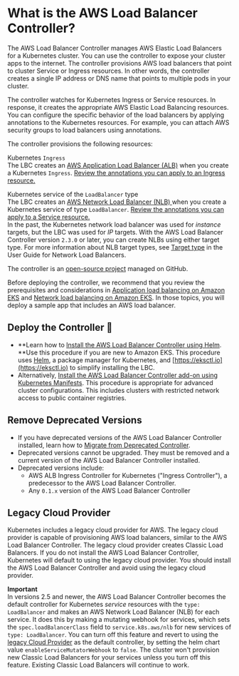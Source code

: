 # What is the AWS Load Balancer Controller?<a name="aws-load-balancer-controller"></a>

The AWS Load Balancer Controller manages AWS Elastic Load Balancers for a Kubernetes cluster\. You can use the controller to expose your cluster apps to the internet\. The controller provisions AWS load balancers that point to cluster Service or Ingress resources\. In other words, the controller creates a single IP address or DNS name that points to multiple pods in your cluster\. 

The controller watches for Kubernetes Ingress or Service resources\. In response, it creates the appropriate AWS Elastic Load Balancing resources\. You can configure the specific behavior of the load balancers by applying annotations to the Kubernetes resources\. For example, you can attach AWS security groups to load balancers using annotations\. 

The controller provisions the following resources: 

Kubernetes `Ingress`  
The LBC creates an [AWS Application Load Balancer \(ALB\)](https://docs.aws.amazon.com/elasticloadbalancing/latest/application/introduction.html) when you create a Kubernetes `Ingress`\. [Review the annotations you can apply to an Ingress resource\. ](https://kubernetes-sigs.github.io/aws-load-balancer-controller/v2.7/guide/ingress/annotations/)

Kubernetes service of the `LoadBalancer` type  
The LBC creates an [AWS Network Load Balancer \(NLB\) ](https://docs.aws.amazon.com/elasticloadbalancing/latest/network/introduction.html)when you create a Kubernetes service of type `LoadBalancer`\. [Review the annotations you can apply to a Service resource\.](https://kubernetes-sigs.github.io/aws-load-balancer-controller/v2.7/guide/service/annotations/)   
In the past, the Kubernetes network load balancer was used for *instance* targets, but the LBC was used for *IP* targets\. With the AWS Load Balancer Controller version `2.3.0` or later, you can create NLBs using either target type\. For more information about NLB target types, see [Target type](https://docs.aws.amazon.com/elasticloadbalancing/latest/network/load-balancer-target-groups.html#target-type) in the User Guide for Network Load Balancers\.

The controller is an [open\-source project](https://github.com/kubernetes-sigs/aws-load-balancer-controller) managed on GitHub\.

Before deploying the controller, we recommend that you review the prerequisites and considerations in [Application load balancing on Amazon EKS](alb-ingress.md) and [Network load balancing on Amazon EKS](network-load-balancing.md)\. In those topics, you will deploy a sample app that includes an AWS load balancer\. 

## Deploy the Controller 🚀<a name="lbc-overview"></a>
+ **Learn how to [Install the AWS Load Balancer Controller using Helm](lbc-helm.md)\. **Use this procedure if you are new to Amazon EKS\. This procedure uses [Helm](https://helm.sh), a package manager for Kubernetes, and [https://eksctl.io](https://eksctl.io) to simplify installing the LBC\. 
+ Alternatively, [Install the AWS Load Balancer Controller add\-on using Kubernetes Manifests](lbc-manifest.md)\. This procedure is appropriate for advanced cluster configurations\. This includes clusters with restricted network access to public container registries\. 

## Remove Deprecated Versions<a name="lbc-deprecated"></a>
+ If you have deprecated versions of the AWS Load Balancer Controller installed, learn how to [Migrate from Deprecated Controller](lbc-remove.md)\.
+ Deprecated versions cannot be upgraded\. They must be removed and a current version of the AWS Load Balancer Controller installed\. 
+ <a name="lbc-deprecated-list"></a>Deprecated versions include:
  + AWS ALB Ingress Controller for Kubernetes \("Ingress Controller"\), a predecessor to the AWS Load Balancer Controller\.
  + Any `0.1.x` version of the AWS Load Balancer Controller 

## Legacy Cloud Provider<a name="lbc-legacy"></a>

Kubernetes includes a legacy cloud provider for AWS\. The legacy cloud provider is capable of provisioning AWS load balancers, similar to the AWS Load Balancer Controller\. The legacy cloud provider creates Classic Load Balancers\. If you do not install the AWS Load Balancer Controller, Kubernetes will default to using the legacy cloud provider\. You should install the AWS Load Balancer Controller and avoid using the legacy cloud provider\. 

**Important**  
In versions 2\.5 and newer, the AWS Load Balancer Controller becomes the default controller for Kubernetes *service* resources with the `type: LoadBalancer` and makes an AWS Network Load Balancer \(NLB\) for each service\. It does this by making a mutating webhook for services, which sets the `spec.loadBalancerClass` field to `service.k8s.aws/nlb` for new services of `type: LoadBalancer`\. You can turn off this feature and revert to using the [legacy Cloud Provider](https://kubernetes-sigs.github.io/aws-load-balancer-controller/v2.7/guide/service/annotations/#legacy-cloud-provider) as the default controller, by setting the helm chart value `enableServiceMutatorWebhook` to `false`\. The cluster won't provision new Classic Load Balancers for your services unless you turn off this feature\. Existing Classic Load Balancers will continue to work\.